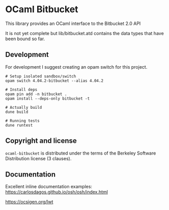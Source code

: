 OCaml Bitbucket
==========

This library provides an OCaml interface to the Bitbucket 2.0 API

It is not yet complete but lib/bitbucket.atd contains the data types that have been bound so far.

Development
----------

For development I suggest creating an opam switch for this project.

``` shell
# Setup isolated sandbox/switch
opam switch 4.04.2-bitbucket --alias 4.04.2

# Install deps
opam pin add -n bitbucket .
opam install --deps-only bitbucket -t

# Actually build
dune build

# Running tests
dune runtest
```

Copyright and license
----------
`ocaml-bitbucket` is distributed under the terms of the Berkeley Software Distribution license (3 clauses).


Documentation
----------

Excellent inline documentation examples:
https://carlosdagos.github.io/osh/osh/index.html

https://ocsigen.org/lwt
